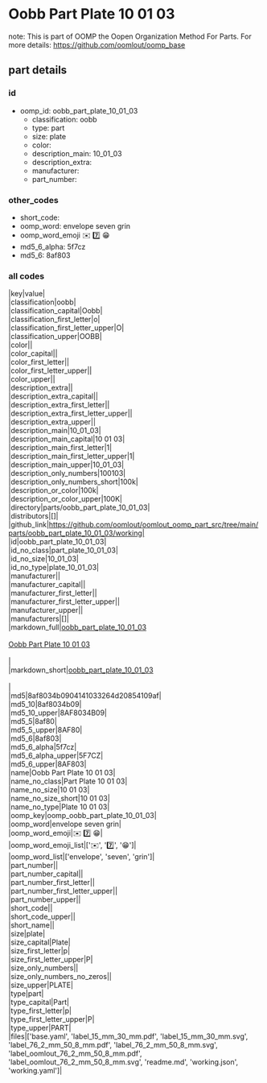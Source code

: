 # Oobb Part Plate 10 01 03  

note: This is part of OOMP the Oopen Organization Method For Parts. For more details: https://github.com/oomlout/oomp_base

##  part details





### id
* oomp_id: oobb_part_plate_10_01_03
  * classification: oobb
  * type: part
  * size: plate
  * color: 
  * description_main: 10_01_03
  * description_extra: 
  * manufacturer: 
  * part_number: 

### other_codes
* short_code: 
* oomp_word: envelope seven grin
* oomp_word_emoji :envelope: :seven: :grin:
* md5_6_alpha: 5f7cz
* md5_6: 8af803

### all codes 
|key|value|  
|classification|oobb|  
|classification_capital|Oobb|  
|classification_first_letter|o|  
|classification_first_letter_upper|O|  
|classification_upper|OOBB|  
|color||  
|color_capital||  
|color_first_letter||  
|color_first_letter_upper||  
|color_upper||  
|description_extra||  
|description_extra_capital||  
|description_extra_first_letter||  
|description_extra_first_letter_upper||  
|description_extra_upper||  
|description_main|10_01_03|  
|description_main_capital|10 01 03|  
|description_main_first_letter|1|  
|description_main_first_letter_upper|1|  
|description_main_upper|10_01_03|  
|description_only_numbers|100103|  
|description_only_numbers_short|100k|  
|description_or_color|100k|  
|description_or_color_upper|100K|  
|directory|parts/oobb_part_plate_10_01_03|  
|distributors|[]|  
|github_link|https://github.com/oomlout/oomlout_oomp_part_src/tree/main/parts/oobb_part_plate_10_01_03/working|  
|id|oobb_part_plate_10_01_03|  
|id_no_class|part_plate_10_01_03|  
|id_no_size|10_01_03|  
|id_no_type|plate_10_01_03|  
|manufacturer||  
|manufacturer_capital||  
|manufacturer_first_letter||  
|manufacturer_first_letter_upper||  
|manufacturer_upper||  
|manufacturers|[]|  
|markdown_full|[oobb_part_plate_10_01_03](https://github.com/oomlout/oomlout_oomp_part_src/tree/main/parts/oobb_part_plate_10_01_03/working)<br>[](https://github.com/oomlout/oomlout_oomp_part_src/tree/main/parts/oobb_part_plate_10_01_03/working)<br>[Oobb Part Plate 10 01 03](https://github.com/oomlout/oomlout_oomp_part_src/tree/main/parts/oobb_part_plate_10_01_03/working)<br><br>|  
|markdown_short|[oobb_part_plate_10_01_03](https://github.com/oomlout/oomlout_oomp_part_src/tree/main/parts/oobb_part_plate_10_01_03/working)<br><br>|  
|md5|8af8034b0904141033264d20854109af|  
|md5_10|8af8034b09|  
|md5_10_upper|8AF8034B09|  
|md5_5|8af80|  
|md5_5_upper|8AF80|  
|md5_6|8af803|  
|md5_6_alpha|5f7cz|  
|md5_6_alpha_upper|5F7CZ|  
|md5_6_upper|8AF803|  
|name|Oobb Part Plate 10 01 03|  
|name_no_class|Part Plate 10 01 03|  
|name_no_size|10 01 03|  
|name_no_size_short|10 01 03|  
|name_no_type|Plate 10 01 03|  
|oomp_key|oomp_oobb_part_plate_10_01_03|  
|oomp_word|envelope seven grin|  
|oomp_word_emoji|:envelope: :seven: :grin:|  
|oomp_word_emoji_list|[':envelope:', ':seven:', ':grin:']|  
|oomp_word_list|['envelope', 'seven', 'grin']|  
|part_number||  
|part_number_capital||  
|part_number_first_letter||  
|part_number_first_letter_upper||  
|part_number_upper||  
|short_code||  
|short_code_upper||  
|short_name||  
|size|plate|  
|size_capital|Plate|  
|size_first_letter|p|  
|size_first_letter_upper|P|  
|size_only_numbers||  
|size_only_numbers_no_zeros||  
|size_upper|PLATE|  
|type|part|  
|type_capital|Part|  
|type_first_letter|p|  
|type_first_letter_upper|P|  
|type_upper|PART|  
|files|['base.yaml', 'label_15_mm_30_mm.pdf', 'label_15_mm_30_mm.svg', 'label_76_2_mm_50_8_mm.pdf', 'label_76_2_mm_50_8_mm.svg', 'label_oomlout_76_2_mm_50_8_mm.pdf', 'label_oomlout_76_2_mm_50_8_mm.svg', 'readme.md', 'working.json', 'working.yaml']|  
